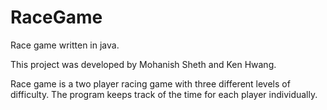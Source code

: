 RaceGame
========
Race game written in java.

This project was developed by Mohanish Sheth and Ken Hwang.

Race game is a two player racing game with three different levels of difficulty. 
The program keeps track of the time for each player individually.
